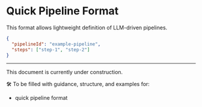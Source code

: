 
# Quick Pipeline Format

This format allows lightweight definition of LLM-driven pipelines.

```json
{
  "pipelineId": "example-pipeline",
  "steps": ["step-1", "step-2"]
}
```

---

This document is currently under construction.

🛠️ To be filled with guidance, structure, and examples for:  
- quick pipeline format
